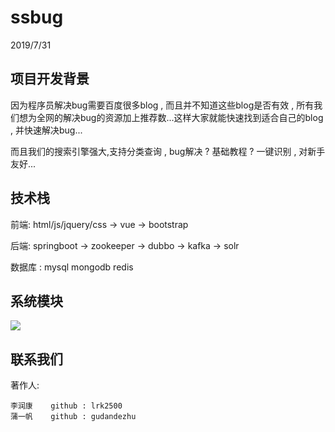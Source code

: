 # ssbug #
2019/7/31

## 项目开发背景 ##
因为程序员解决bug需要百度很多blog , 而且并不知道这些blog是否有效 , 所有我们想为全网的解决bug的资源加上推荐数...这样大家就能快速找到适合自己的blog , 并快速解决bug...

而且我们的搜索引擎强大,支持分类查询 , bug解决 ? 基础教程 ? 一键识别 , 对新手友好...

## 技术栈 ##

前端:  html/js/jquery/css -> vue -> bootstrap

后端:  springboot -> zookeeper -> dubbo -> kafka -> solr

数据库 : mysql   mongodb   redis

## 系统模块 ##

![](http://pud64dcil.bkt.clouddn.com/b245c003bcc50773eb8f3fa779e6e84d.png)

## 联系我们 ##

著作人: 
	
	李润康    github : lrk2500
	蒲一帆    github : gudandezhu
